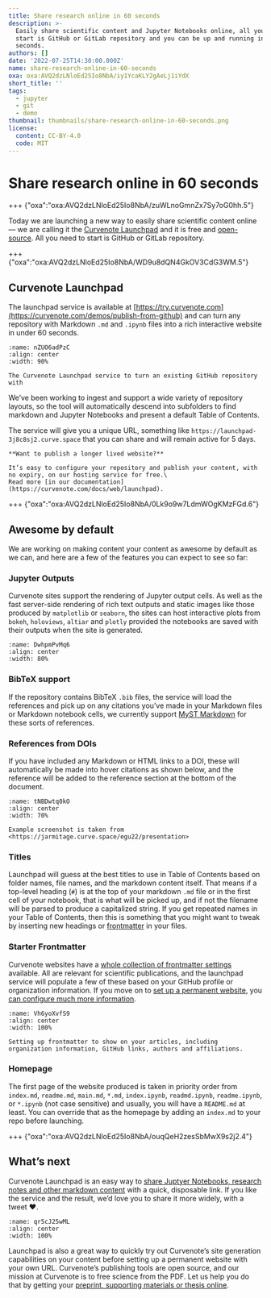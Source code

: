 ```yaml
---
title: Share research online in 60 seconds
description: >-
  Easily share scientific content and Jupyter Notebooks online, all you need to
  start is GitHub or GitLab repository and you can be up and running in 60
  seconds.
authors: []
date: '2022-07-25T14:30:00.000Z'
name: share-research-online-in-60-seconds
oxa: oxa:AVQ2dzLNloEd25Io8NbA/iy1YcaKLY2gAeLj1iYdX
short_title: ''
tags:
  - jupyter
  - git
  - demo
thumbnail: thumbnails/share-research-online-in-60-seconds.png
license:
  content: CC-BY-4.0
  code: MIT
---
```


# Share research online in 60 seconds

+++ {"oxa":"oxa:AVQ2dzLNloEd25Io8NbA/zuWLnoGmnZx7Sy7oG0hh.5"}

Today we are launching a new way to easily share scientific content online — we are calling it the [Curvenote Launchpad](https://curvenote.com/demos/publish-from-github) and it is free and [open-source](https://github.com/curvenote/curvenote). All you need to start is GitHub or GitLab repository.

+++ {"oxa":"oxa:AVQ2dzLNloEd25Io8NbA/WD9u8dQN4GkOV3CdG3WM.5"}

## Curvenote Launchpad

The launchpad service is available at [https://try.curvenote.com](https://curvenote.com/demos/publish-from-github) and can turn any repository with Markdown `.md` and `.ipynb` files into a rich interactive website in under 60 seconds.

```{figure} images/AVQ2dzLNloEd25Io8NbA-oitnKdqykoo6QDUMWBWP-v1.png
:name: nZUO6adPzC
:align: center
:width: 90%

The Curvenote Launchpad service to turn an existing GitHub repository with
```

We’ve been working to ingest and support a wide variety of repository layouts, so the tool will automatically descend into subfolders to find markdown and Jupyter Notebooks and present a default Table of Contents.

The service will give you a unique URL, something like `https://launchpad-3j8c8sj2.curve.space` that you can share and will remain active for 5 days.

````{important}
**Want to publish a longer lived website?**

It’s easy to configure your repository and publish your content, with no expiry, on our hosting service for free.\
Read more [in our documentation](https://curvenote.com/docs/web/launchpad).

````

+++ {"oxa":"oxa:AVQ2dzLNloEd25Io8NbA/0Lk9o9w7LdmWOgKMzFGd.6"}

## Awesome by default

We are working on making content your content as awesome by default as we can, and here are a few of the features you can expect to see so far:

### Jupyter Outputs

Curvenote sites support the rendering of Jupyter output cells. As well as the fast server-side rendering of rich text outputs and static images like those produced by `matplotlib` or `seaborn`, the sites can host interactive plots from `bokeh`, `holoviews`, `altiar` and `plotly` provided the notebooks are saved with their outputs when the site is generated.

```{figure} images/AVQ2dzLNloEd25Io8NbA-TBtZfe20VjEYTaVJ4lmI-v1.png
:name: DwhpmPvMq6
:align: center
:width: 80%
```

### BibTeX support

If the repository contains BibTeX `.bib` files, the service will load the references and pick up on any citations you’ve made in your Markdown files or Markdown notebook cells, we currently support [MyST Markdown](https://spec.myst.tools/) for these sorts of references.

### References from DOIs

If you have included any Markdown or HTML links to a DOI, these will automatically be made into hover citations as shown below, and the reference will be added to the reference section at the bottom of the document.

```{figure} images/AVQ2dzLNloEd25Io8NbA-PL1fwl8JPOlyP8daVjbK-v1.png
:name: tNBDwtq0kO
:align: center
:width: 70%

Example screenshot is taken from <https://jarmitage.curve.space/egu22/presentation>
```

### Titles

Launchpad will guess at the best titles to use in Table of Contents based on folder names, file names, and the markdown content itself. That means if a top-level heading (`#`) is at the top of your markdown `.md` file or in the first cell of your notebook, that is what will be picked up, and if not the filename will be parsed to produce a capitalized string. If you get repeated names in your Table of Contents, then this is something that you might want to tweak by inserting new headings or [frontmatter](https://curvenote.com/docs/web/frontmatter) in your files.

### Starter Frontmatter

Curvenote websites have a [whole collection of frontmatter settings](https://curvenote.com/docs/web/frontmatter) available. All are relevant for scientific publications, and the launchpad service will populate a few of these based on your GitHub profile or organization information. If you move on to [set up a permanent website](https://curvenote.com/docs/web/launchpad), you [can configure much more information](https://curvenote.com/docs/web/frontmatter).

```{figure} images/AVQ2dzLNloEd25Io8NbA-MVOQ7qqh0kdTiBCjn2YM-v1.png
:name: Vh6yoXvfS9
:align: center
:width: 100%

Setting up frontmatter to show on your articles, including organization information, GitHub links, authors and affiliations.
```

### Homepage

The first page of the website produced is taken in priority order from `index.md`, `readme.md`, `main.md`, `*.md`, `index.ipynb`, `readmd.ipynb`, `readme.ipynb`, or `*.ipynb` (not case sensitive) and usually, you will have a `README.md` at least. You can override that as the homepage by adding an `index.md` to your repo before launching.

+++ {"oxa":"oxa:AVQ2dzLNloEd25Io8NbA/ouqQeH2zesSbMwX9s2j2.4"}

## What’s next

Curvenote Launchpad is an easy way to [share Juptyer Notebooks, research notes and other markdown content](https://curvenote.com/demos/publish-from-github) with a quick, disposable link. If you like the service and the result, we’d love you to share it more widely, with a tweet ❤️.

```{figure} images/AVQ2dzLNloEd25Io8NbA-YiV3owCpWrvhRxpbPDEb-v1.png
:name: qr5cJ25wML
:align: center
:width: 100%
```

Launchpad is also a great way to quickly try out Curvenote’s site generation capabilities on your content before setting up a permanent website with your own URL. Curvenote’s publishing tools are open source, and our mission at Curvenote is to free science from the PDF. Let us help you do that by getting your [preprint, supporting materials or thesis online](https://curvenote.com/docs/web).

